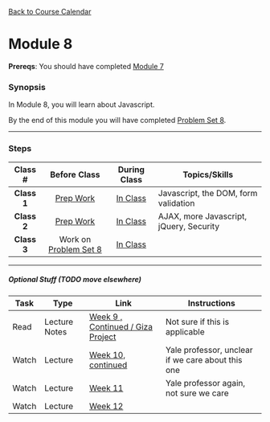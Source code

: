 [Back to Course Calendar](../../..)

# Module 8

**Prereqs**: You should have completed [Module 7](../module7)

### Synopsis

In Module 8, you will learn about Javascript.

By the end of this module you will have completed [Problem Set 8](./materials/problem-set).

*** 

### Steps

Class # | Before Class | During Class | Topics/Skills
:--------:|:------------:|:------------:|-----------------------|
**Class 1**| [Prep Work](./materials/class1-prep) | [In Class](./materials/class1) | Javascript, the DOM, form validation |
**Class 2**| [Prep Work](./materials/class2-prep) | [In Class](./materials/class2) | AJAX, more Javascript, jQuery, Security |
**Class 3**| Work on [Problem Set 8](./materials/problem-set) | [In Class](./materials/class3) |

***


##### Optional Stuff (TODO move elsewhere)
Task | Type | Link | Instructions
-----|------|------|------
Read | Lecture Notes | <a href="http://cdn.cs50.net/2015/fall/lectures/9/w/notes9w/notes9w.html#giza_project" target="_blank">Week 9 , Continued / Giza Project</a> | Not sure if this is applicable
Watch | Lecture | <a href="https://www.youtube.com/watch?v=OkYga_a-9cQ" target="_blank">Week 10, continued</a> | Yale professor, unclear if we care about this one
Watch | Lecture | <a href="https://www.youtube.com/watch?v=7q3VIoQinCs" target="_blank">Week 11</a> | Yale professor again, not sure we care
Watch | Lecture | <a href="https://www.youtube.com/watch?v=l76Cz8RLO54&feature=youtu.be" target="_blank">Week 12</a>

